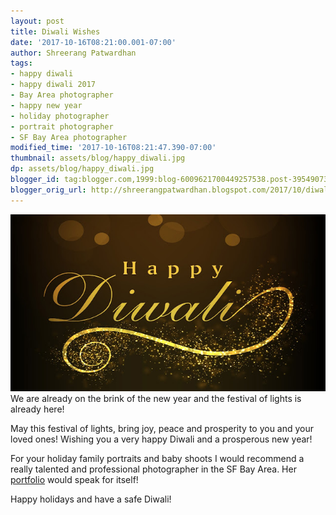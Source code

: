 ```yaml
---
layout: post
title: Diwali Wishes
date: '2017-10-16T08:21:00.001-07:00'
author: Shreerang Patwardhan
tags:
- happy diwali
- happy diwali 2017
- Bay Area photographer
- happy new year
- holiday photographer
- portrait photographer
- SF Bay Area photographer
modified_time: '2017-10-16T08:21:47.390-07:00'
thumbnail: assets/blog/happy_diwali.jpg
dp: assets/blog/happy_diwali.jpg
blogger_id: tag:blogger.com,1999:blog-6009621700449257538.post-3954907314356260330
blogger_orig_url: http://shreerangpatwardhan.blogspot.com/2017/10/diwali-wishes.html
---
```


![Happy Diwali](/assets/blog/happy_diwali.jpg)
We are already on the brink of the new year and the festival of lights is already here!

May this festival of lights, bring joy, peace and prosperity to you and your loved ones! Wishing you a very happy Diwali and a prosperous new year!

For your holiday family portraits and baby shoots I would recommend a really talented and professional photographer in the SF Bay Area. Her [portfolio](http://akshataphotography.com/) would speak for itself!

Happy holidays and have a safe Diwali!
